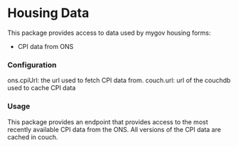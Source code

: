 # Housing Data
This package provides access to data used by mygov housing forms:
- CPI data from ONS

### Configuration
ons.cpiUrl: the url used to fetch CPI data from.
couch.url: url of the couchdb used to cache CPI data

### Usage
This package provides an endpoint that provides access to the most recently
available CPI data from the ONS.  All versions of the CPI data are cached in couch.
